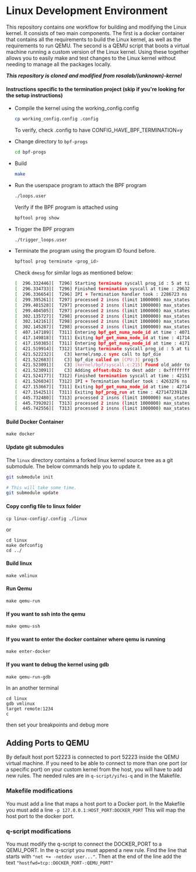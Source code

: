 # Linux Development Environment
This repository contains *one* workflow for building and modifying the Linux kernel.
It consists of two main components.
The first is a docker container that contains all the requirements to build the Linux kernel, as well
    as the requirements to run QEMU.
The second is a QEMU  script that boots a virtual machine running a custom version of the Linux kernel.
Using these together allows you to easily make and test changes to the Linux kernel without needing to
    manage all the packages locally.

***This repository is cloned and modified from rosalab/(unknown)-kernel***

#### Instructions specific to the termination project (skip if you're looking for the setup instructions)

 - Compile the kernel using the working_config.config
    ```sh
    cp working_config.config .config
    ```
    To verify, check .config to have CONFIG_HAVE_BPF_TERMINATION=y
 - Change directory to `bpf-progs`
    ```sh
    cd bpf-progs
    ```
 - Build
    ```sh
    make
    ```
 - Run the userspace program to attach the BPF program
    ```sh
    ./loops.user
    ```
    Verify if the BPF program is attached using
    ```sh
    bpftool prog show
    ```
 - Trigger the BPF program
    ```sh
    ./trigger_loops.user
    ```
 - Terminate the program using the program ID found before.
    ```sh
    bpftool prog terminate <prog_id>
    ```
    Check `dmesg` for similar logs as mentioned below:

    ```sh
    [  296.332446][  T296] Starting terminate syscall prog_id : 5 at time : 296325433601
    [  296.334733][  T296] Finished termination syscall at time : 296327720324
    [  296.336654][  T296] IPI + Termination handler took : 2286723 ns
    [  299.395261][  T297] processed 2 insns (limit 1000000) max_states_per_insn 0 total_states 0 peak_states 0 mark_read 0
    [  299.401528][  T297] processed 2 insns (limit 1000000) max_states_per_insn 0 total_states 0 peak_states 0 mark_read 0
    [  299.404505][  T297] processed 2 insns (limit 1000000) max_states_per_insn 0 total_states 0 peak_states 0 mark_read 0
    [  302.135727][  T298] processed 2 insns (limit 1000000) max_states_per_insn 0 total_states 0 peak_states 0 mark_read 0
    [  302.142161][  T298] processed 2 insns (limit 1000000) max_states_per_insn 0 total_states 0 peak_states 0 mark_read 0
    [  302.145287][  T298] processed 2 insns (limit 1000000) max_states_per_insn 0 total_states 0 peak_states 0 mark_read 0
    [  407.147189][  T311] Entering bpf_get_numa_node_id at time : 407140176600
    [  417.149818][  T311] Exiting bpf_get_numa_node_id at time : 417142805869
    [  417.150385][  T311] Entering bpf_get_numa_node_id at time : 417143373453
    [  421.519914][  T312] Starting terminate syscall prog_id : 5 at time : 421512901566
    [  421.522232][    C3] kernel/smp.c sync call to bpf_die
    [  421.522683][    C3] bpf_die called on [CPU:3] prog:5
    [  421.523091][    C3] [kernel/bpf/syscall.c:215] Found old_addr to be in bpf_func
    [  421.523091][    C3] Adding offset:0x2c to dest addr : 0xffffffffa0000674
    [  421.524177][  T312] Finished termination syscall at time : 421517164842
    [  421.526034][  T312] IPI + Termination handler took : 4263276 ns
    [  427.153667][  T311] Exiting bpf_get_numa_node_id at time : 427146654583
    [  427.154251][  T311] Exiting bpf_prog_run at time : 427147239128
    [  445.732480][  T313] processed 2 insns (limit 1000000) max_states_per_insn 0 total_states 0 peak_states 0 mark_read 0
    [  445.739202][  T313] processed 2 insns (limit 1000000) max_states_per_insn 0 total_states 0 peak_states 0 mark_read 0
    [  445.742556][  T313] processed 2 insns (limit 1000000) max_states_per_insn 0 total_states 0 peak_states 0 mark_read 
    ```

#### Build Docker Container

``` make docker ```

#### Update git submodules
The `linux` directory contains a forked linux kernel source tree as a git submodule. The below commands help you to update it.

```sh
git submodule init

# This will take some time.
git submodule update
```

#### Copy config file to linux folder

``` cp linux-config/.config ./linux ```

or 

```
cd linux
make defconfig
cd ../
```

#### Build linux

```
make vmlinux
```

#### Run Qemu
```
make qemu-run
```

#### If you want to ssh into the qemu
```
make qemu-ssh
```

#### If you want to enter the docker container where qemu is running
```
make enter-docker
```

#### If you want to debug the kernel using gdb
```
make qemu-run-gdb
```
In an another terminal
```
cd linux
gdb vmlinux
target remote:1234
c
```
then set your breakpoints and debug more


## Adding Ports to QEMU
By default host port 52223 is connected to port 52223 inside the QEMU virtual machine.
If you need to be able to connect to more than one port (or a specific port) on your custom kernel from the host, you will have to add new rules.
The needed rules are in `q-script/yifei-q` and in the Makefile.

### Makefile modifications
You must add a line that maps a host port to a Docker port.
In the Makefile you must add a line 
    ```-p 127.0.0.1:HOST_PORT:DOCKER_PORT```
This will map the host port to the docker port.

### q-script modifications
You must modify the q-script to connect the DOCKER_PORT to a QEMU_PORT.
In the q-script you must append a new rule.
Find the line that starts with `"net += -netdev user..."`.
Then at the end of the line add the text ```"hostfwd=tcp::DOCKER_PORT-:QEMU_PORT"```

